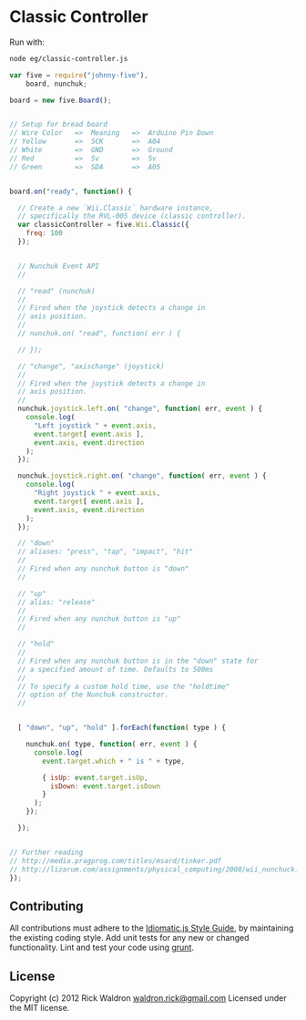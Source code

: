 # Classic Controller

Run with:
```bash
node eg/classic-controller.js
```


```javascript
var five = require("johnny-five"),
    board, nunchuk;

board = new five.Board();


// Setup for bread board
// Wire Color   =>  Meaning   =>  Arduino Pin Down
// Yellow       =>  SCK       =>  A04
// White        =>  GND       =>  Ground
// Red          =>  5v        =>  5v
// Green        =>  SDA       =>  A05


board.on("ready", function() {

  // Create a new `Wii.Classic` hardware instance,
  // specifically the RVL-005 device (classic controller).
  var classicController = five.Wii.Classic({
    freq: 100
  });


  // Nunchuk Event API
  //

  // "read" (nunchuk)
  //
  // Fired when the joystick detects a change in
  // axis position.
  //
  // nunchuk.on( "read", function( err ) {

  // });

  // "change", "axischange" (joystick)
  //
  // Fired when the joystick detects a change in
  // axis position.
  //
  nunchuk.joystick.left.on( "change", function( err, event ) {
    console.log(
      "Left joystick " + event.axis,
      event.target[ event.axis ],
      event.axis, event.direction
    );
  });

  nunchuk.joystick.right.on( "change", function( err, event ) {
    console.log(
      "Right joystick " + event.axis,
      event.target[ event.axis ],
      event.axis, event.direction
    );
  });

  // "down"
  // aliases: "press", "tap", "impact", "hit"
  //
  // Fired when any nunchuk button is "down"
  //

  // "up"
  // alias: "release"
  //
  // Fired when any nunchuk button is "up"
  //

  // "hold"
  //
  // Fired when any nunchuk button is in the "down" state for
  // a specified amount of time. Defaults to 500ms
  //
  // To specify a custom hold time, use the "holdtime"
  // option of the Nunchuk constructor.
  //


  [ "down", "up", "hold" ].forEach(function( type ) {

    nunchuk.on( type, function( err, event ) {
      console.log(
        event.target.which + " is " + type,

        { isUp: event.target.isUp,
          isDown: event.target.isDown
        }
      );
    });

  });


// Further reading
// http://media.pragprog.com/titles/msard/tinker.pdf
// http://lizarum.com/assignments/physical_computing/2008/wii_nunchuck.html
});

```













## Contributing
All contributions must adhere to the [Idiomatic.js Style Guide](https://github.com/rwldrn/idiomatic.js),
by maintaining the existing coding style. Add unit tests for any new or changed functionality. Lint and test your code using [grunt](https://github.com/cowboy/grunt).

## License
Copyright (c) 2012 Rick Waldron <waldron.rick@gmail.com>
Licensed under the MIT license.
